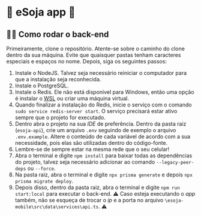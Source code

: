 # :vibration_mode: eSoja app :seedling:
## :running_woman: Como rodar o back-end

Primeiramente, clone o repositório. Atente-se sobre o caminho do clone dentro da sua máquina. Evite que quaisquer pastas tenham caracteres especiais e espaços no nome. Depois, siga os seguintes passos:

1. Instale o NodeJS. Talvez seja necessário reiniciar o computador para que a instalação seja reconhecida.
2. Instale o PostgreSQL.
3. Instale o Redis. Ele não está disponível para Windows, então uma opção é instalar o [WSL](https://docs.microsoft.com/en-us/windows/wsl/install) ou criar uma máquina virtual.
4. Quando finalizar a instalação do Redis, inicie o serviço com o comando `sudo service redis-server start`. O serviço precisará estar ativo sempre que o projeto for executado.
5. Dentro abra o projeto na sua *IDE* de preferência. Dentro da pasta raiz (`esoja-api`), crie um arquivo `.env` seguindo de exemplo o arquivo `.env.example`. Altere o conteúdo de cada variável de acordo com a sua necessidade, pois elas são utilizadas dentro do código-fonte.
6. Lembre-se de sempre estar na mesma rede que o seu celular!
7. Abra o terminal e digite `npm install` para baixar todas as dependências do projeto, talvez seja necessário adicionar ao comando `--legacy-peer-deps` ou `--force`.
8. Na pasta raiz, abra o terminal e digite `npx prisma generate` e depois `npx prisma migrate deploy`.
9. Depois disso, dentro da pasta raiz, abra o terminal e digite `npm run start:local` para executar o back-end. :warning: Caso esteja executando o *app* também, não se esqueça de trocar o *ip* e a porta no arquivo `\esoja-mobile\src\data\services\api.ts`. :warning:
